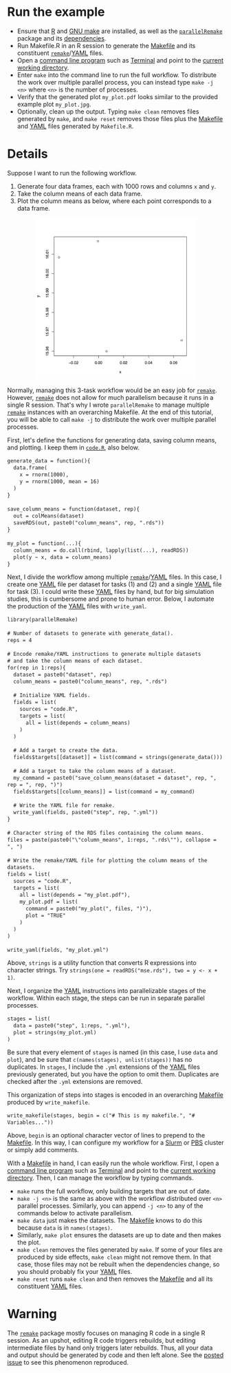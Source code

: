 # Run the example

- Ensure that [R](https://www.r-project.org/) and [GNU make](https://www.gnu.org/software/make/) are installed, as well as the [`parallelRemake`](https://github.com/wlandau/parallelRemake) package and its [dependencies](https://github.com/wlandau/parallelRemake/blob/master/DESCRIPTION).
- Run Makefile.R in an R session to generate the [Makefile](https://www.gnu.org/software/make/) and its constituent [`remake`](https://github.com/richfitz/remake)/[YAML](http://yaml.org/) files.
- Open a [command line program](http://linuxcommand.org/) such as [Terminal](https://en.wikipedia.org/wiki/Terminal_%28OS_X%29) and point to the [current working directory](http://www.linfo.org/cd.html).
- Enter `make` into the command line to run the full workflow. To distribute the work over multiple parallel process, you can instead type `make -j <n>` where `<n>` is the number of processes.
- Verify that the generated plot `my_plot.pdf` looks similar to the provided example plot `my_plot.jpg`.
- Optionally, clean up the output. Typing `make clean` removes files generated by `make`, and `make reset` removes those files plus the [Makefile](https://www.gnu.org/software/make/) and [YAML](http://yaml.org/) files generated by `Makefile.R`.


# Details

Suppose I want to run the following workflow.

1. Generate four data frames, each with 1000 rows and columns `x` and `y`.
2. Take the column means of each data frame.
3. Plot the column means as below, where each point corresponds to a data frame.

<div style = "text-align:center">
<img src="my_plot.jpg" width = 375px height = 375px/>
</div>

Normally, managing this 3-task workflow would be an easy job for [`remake`](https://github.com/richfitz/remake). However, [`remake`](https://github.com/richfitz/remake) does not allow for much parallelism because it runs in a single R session. That's why I wrote `parallelRemake` to manage multiple [`remake`](https://github.com/richfitz/remake) instances with an overarching Makefile. At the end of this tutorial, you will be able to call `make -j` to distribute the work over multiple parallel processes. 

First, let's define the functions for generating data, saving column means, and plotting. I keep them in [`code.R`](https://github.com/wlandau/parallelRemake/blob/master/example/code.R), also below.

```{r}
generate_data = function(){
  data.frame(
    x = rnorm(1000), 
    y = rnorm(1000, mean = 16)
  )
}

save_column_means = function(dataset, rep){
  out = colMeans(dataset)
  saveRDS(out, paste0("column_means", rep, ".rds"))
}

my_plot = function(...){
  column_means = do.call(rbind, lapply(list(...), readRDS))
  plot(y ~ x, data = column_means)
}
```

Next, I divide the workflow among multiple [`remake`](https://github.com/richfitz/remake)/[YAML](http://yaml.org/) files. In this case, I create one [YAML](http://yaml.org/) file per dataset for tasks (1) and (2) and a single [YAML](http://yaml.org/) file for task (3). I could write these [YAML](http://yaml.org/) files by hand, but for big simulation studies, this is cumbersome and prone to human error. Below, I automate the production of the [YAML](http://yaml.org/) files with `write_yaml`.

```{r}
library(parallelRemake) 

# Number of datasets to generate with generate_data().
reps = 4

# Encode remake/YAML instructions to generate multiple datasets
# and take the column means of each dataset.
for(rep in 1:reps){ 
  dataset = paste0("dataset", rep)  
  column_means = paste0("column_means", rep, ".rds") 
 
  # Initialize YAML fields.
  fields = list(
    sources = "code.R",
    targets = list(
      all = list(depends = column_means)
    )
  )

  # Add a target to create the data.
  fields$targets[[dataset]] = list(command = strings(generate_data()))

  # Add a target to take the column means of a dataset.
  my_command = paste0("save_column_means(dataset = dataset", rep, ", rep = ", rep, ")")
  fields$targets[[column_means]] = list(command = my_command)

  # Write the YAML file for remake.
  write_yaml(fields, paste0("step", rep, ".yml"))
}

# Character string of the RDS files containing the column means.
files = paste(paste0("\"column_means", 1:reps, ".rds\""), collapse = ", ")

# Write the remake/YAML file for plotting the column means of the datasets.
fields = list(
  sources = "code.R",
  targets = list(
    all = list(depends = "my_plot.pdf"),
    my_plot.pdf = list(
      command = paste0("my_plot(", files, ")"),
      plot = "TRUE"
    )
  )
)

write_yaml(fields, "my_plot.yml")
```

Above, `strings` is a utility function that converts R expressions into character strings. Try `strings(one = readRDS("mse.rds"), two = y <- x + 1)`.

Next, I organize the [YAML](http://yaml.org/) instructions into parallelizable stages of the workflow. Within each stage, the steps can be run in separate parallel processes. 

```{r}
stages = list(
  data = paste0("step", 1:reps, ".yml"),
  plot = strings(my_plot.yml) 
)
```

Be sure that every element of `stages` is named (in this case, I use `data` and `plot`), and be sure that `c(names(stages), unlist(stages))` has no duplicates. In `stages`, I include the `.yml` extensions of the [YAML](http://yaml.org/) files previously generated, but you have the option to omit them. Duplicates are checked after the `.yml` extensions are removed. 

This organization of steps into stages is encoded in an overarching [Makefile](https://www.gnu.org/software/make/) produced by `write_makefile`.

```{r}
write_makefile(stages, begin = c("# This is my makefile.", "# Variables..."))
```

Above, `begin` is an optional character vector of lines to prepend to the [Makefile](https://www.gnu.org/software/make/). In this way, I can configure my workflow for a [Slurm](https://en.wikipedia.org/wiki/Slurm_Workload_Manager) or [PBS](https://en.wikipedia.org/wiki/Portable_Batch_System) cluster or simply add comments.

With a [Makefile](https://www.gnu.org/software/make/) in hand, I can easily run the whole workflow. First, I open a [command line program](http://linuxcommand.org/) such as [Terminal](https://en.wikipedia.org/wiki/Terminal_%28OS_X%29) and point to the [current working directory](http://www.linfo.org/cd.html). Then, I can manage the workflow by typing commands.

- `make` runs the full workflow, only building targets that are out of date.
- `make -j <n>` is the same as above with the workflow distributed over `<n>` parallel processes. Similarly, you can append `-j <n>` to any of the commands below to activate parallelism.
- `make data` just makes the datasets. The [Makefile](https://www.gnu.org/software/make/) knows to do this because `data` is in `names(stages)`.
- Similarly, `make plot` ensures the datasets are up to date and then makes the plot.
- `make clean` removes the files generated by `make`. If some of your files are produced by side effects, `make clean` might not remove them. In that case, those files may not be rebuilt when the dependencies change, so you should probably fix your [YAML](http://yaml.org/) files.
- `make reset` runs `make clean` and then removes the [Makefile](https://www.gnu.org/software/make/) and all its constituent [YAML](http://yaml.org/) files.

# Warning

The [`remake`](https://github.com/richfitz/remake) package mostly focuses on managing R code in a single R session. As an upshot, editing R code triggers rebuilds, but editing intermediate files by hand only triggers later rebuilds. Thus, all your data and output should be generated by code and then left alone. See the [posted issue](https://github.com/richfitz/remake/issues/87) to see this phenomenon reproduced.


